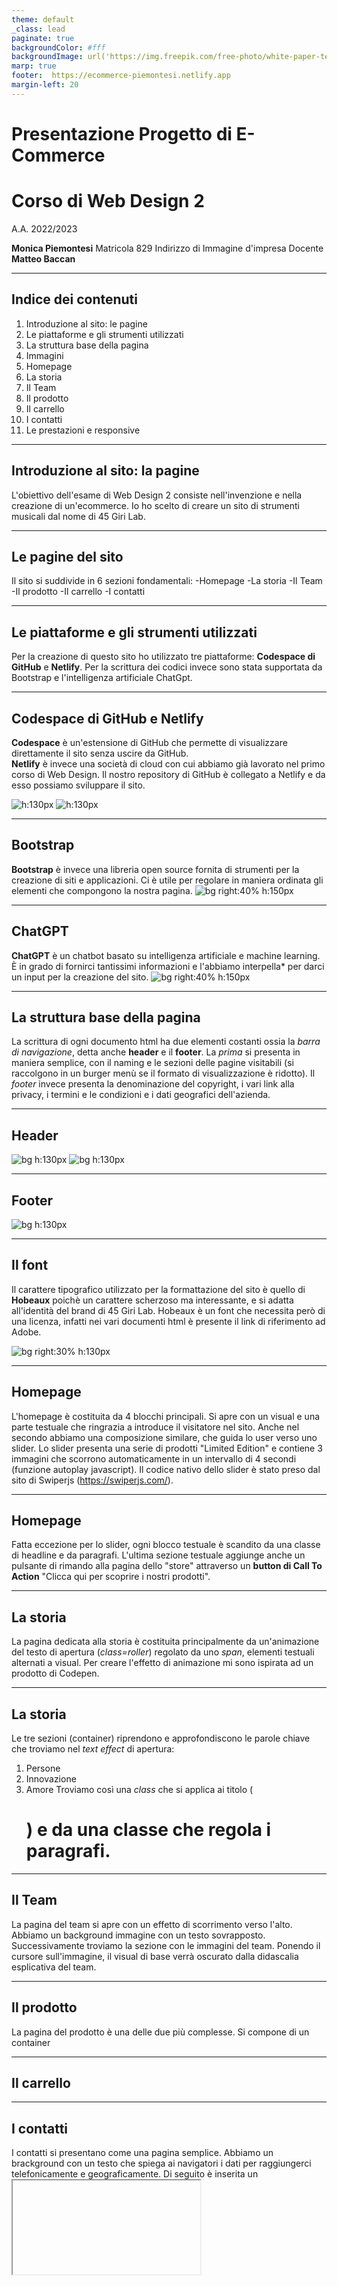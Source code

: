 ```yaml
---
theme: default
_class: lead
paginate: true
backgroundColor: #fff
backgroundImage: url('https://img.freepik.com/free-photo/white-paper-texture_1194-2324.jpg?w=1060&t=st=1695479454~exp=1695480054~hmac=1b3f0b0e02e2ec8fee572b8b46a3d8f13fa942549008a0c092d41aef3470e2d6')
marp: true
footer:  https://ecommerce-piemontesi.netlify.app
margin-left: 20
---
```


# Presentazione Progetto di E-Commerce

**Corso di Web Design 2**
=========================
A.A. 2022/2023

**Monica Piemontesi**
Matricola 829
Indirizzo di Immagine d'impresa
Docente **Matteo Baccan**




<!-- _paginate: false -->
<!-- _footer: "" -->
<!-- style: "
img[alt~='center'] {
  display: block;
  margin: 0 auto;
}
" -->

---

## Indice dei contenuti
1. Introduzione al sito: le pagine
2. Le piattaforme e gli strumenti utilizzati
3. La struttura base della pagina
4. Immagini
5. Homepage
6. La storia
7. Il Team
8. Il prodotto
9. Il carrello
10. I contatti
11. Le prestazioni e responsive

<!-- _paginate: false -->
<!-- _footer: "" -->
<!-- style: "
img[alt~='center'] {
  display: block;
  margin: 0 auto;
}
" -->
---

## Introduzione al sito: la pagine
L'obiettivo dell'esame di Web Design 2 consiste nell'invenzione e nella creazione di un'ecommerce.
Io ho scelto di creare un sito di strumenti musicali dal nome di 45 Giri Lab.

---
## Le pagine del sito
Il sito si suddivide in 6 sezioni fondamentali:
-Homepage
-La storia
-Il Team
-Il prodotto
-Il carrello
-I contatti

---
## Le piattaforme e gli strumenti utilizzati
Per la creazione di questo sito ho utilizzato tre piattaforme: **Codespace di GitHub** e **Netlify**.
Per la scrittura dei codici invece sono stata supportata da Bootstrap e l'intelligenza artificiale ChatGpt.

---
## Codespace di GitHub e Netlify

**Codespace** è un'estensione di GitHub che permette di visualizzare direttamente il sito senza uscire da GitHub.  
**Netlify** è invece una società di cloud con cui abbiamo già lavorato nel primo corso di Web Design. Il nostro repository di GitHub è collegato a Netlify e da esso possiamo sviluppare il sito.

![h:130px](immagini/github.png)
![h:130px](immagini/net.png) 

---
## Bootstrap
**Bootstrap** è invece una libreria open source fornita di strumenti per la creazione di siti e applicazioni.
Ci è utile per regolare in maniera ordinata gli elementi che compongono la nostra pagina.
![bg right:40% h:150px](immagini/Bootstrap_logo.svg.png)

---
## ChatGPT

**ChatGPT** è un chatbot basato su intelligenza artificiale e machine learning. È in grado di fornirci tantissimi informazioni e l'abbiamo interpella* per darci un input per la creazione del sito.
![bg right:40% h:150px](immagini/ChatGPT_logo.svg.png)

---
## La struttura base della pagina
La scrittura di ogni documento html ha due elementi costanti ossia la *barra di navigazione*, detta anche **header** e il **footer**.
La *prima* si presenta in maniera semplice, con il naming e le sezioni delle pagine visitabili (si raccolgono in un burger menù se il formato di visualizzazione è ridotto).
Il *footer* invece presenta la denominazione del copyright, i vari link alla privacy, i termini e le condizioni e i dati geografici dell'azienda.

---
## Header
![bg h:130px](immagini/header.jpg)
![bg h:130px](immagini/headhtml.jpg)

---
## Footer
![bg h:130px](immagini/footer.jpg)

---

## Il font
Il carattere tipografico utilizzato per la formattazione del sito è quello di **Hobeaux** poichè un carattere scherzoso ma interessante, e si adatta all'identità del brand di 45 Giri Lab.
Hobeaux è un font che necessita però di una licenza, infatti nei vari documenti html è presente il link di riferimento ad Adobe.
 <!-- Collegamento ad licenza Adobe Fonts -->
  <link rel="stylesheet" href="https://use.typekit.net/swk3feg.css">

![bg right:30% h:130px](immagini/hobeaux.png)

---
## Homepage
L'homepage è costituita da 4 blocchi principali.
Si apre con un visual e una parte testuale che ringrazia a introduce il visitatore nel sito. Anche nel secondo abbiamo una composizione similare, che guida lo user verso uno slider. 
Lo slider presenta una serie di prodotti "Limited Edition" e contiene 3 immagini che scorrono automaticamente in un intervallo di 4 secondi (funzione autoplay javascript).
Il codice nativo dello slider è stato preso dal sito di Swiperjs (https://swiperjs.com/).

---
## Homepage
Fatta eccezione per lo slider, ogni blocco testuale è scandito da una classe di headline e da paragrafi.
L'ultima sezione testuale aggiunge anche un pulsante di rimando alla pagina dello "store" attraverso un **button di Call To Action** "Clicca qui per scoprire i nostri prodotti".

---
## La storia
La pagina dedicata alla storia è costituita principalmente da un'animazione del testo di apertura (*class=roller*) regolato da uno *span*, elementi testuali alternati a visual.
Per creare l'effetto di animazione mi sono ispirata ad un prodotto di Codepen.

---
## La storia
Le tre sezioni (container) riprendono e approfondiscono le parole chiave che troviamo nel *text effect* di apertura:
1. Persone
2. Innovazione
3. Amore
Troviamo così una *class* che si applica ai titolo (<h1 class="TitoliAboutUs">) e da una classe che regola i paragrafi.

---
## Il Team
La pagina del team si apre con un effetto di scorrimento verso l'alto.
Abbiamo un background immagine con un testo sovrapposto.
Successivamente troviamo la sezione con le immagini del team. Ponendo il cursore sull'immagine, il visual di base verrà oscurato dalla didascalia esplicativa del team.

---
## Il prodotto
La pagina del prodotto è una delle due più complesse.
Si compone di un container 

---
## Il carrello
---
## I contatti
I contatti si presentano come una pagina semplice. Abbiamo un brackground con un testo che spiega ai navigatori i dati per raggiungerci telefonicamente e geograficamente. 
Di seguito è inserita un **<iframe>** che incorporare la mappa geografica della sede.
Il footer è ridotto rispetto alle altre pagine per non essere ridondanti nelle informazioni. Contiene infatti solo i **link utili**, il box per l'iscrizione alla newsletter e la barra conclusiva con il mark del copyright e dei diritti.

---
## Le prestazioni e responsive
